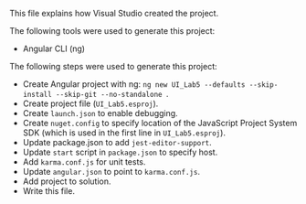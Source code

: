 This file explains how Visual Studio created the project.

The following tools were used to generate this project:
- Angular CLI (ng)

The following steps were used to generate this project:
- Create Angular project with ng: `ng new UI_Lab5 --defaults --skip-install --skip-git --no-standalone `.
- Create project file (`UI_Lab5.esproj`).
- Create `launch.json` to enable debugging.
- Create `nuget.config` to specify location of the JavaScript Project System SDK (which is used in the first line in `UI_Lab5.esproj`).
- Update package.json to add `jest-editor-support`.
- Update `start` script in `package.json` to specify host.
- Add `karma.conf.js` for unit tests.
- Update `angular.json` to point to `karma.conf.js`.
- Add project to solution.
- Write this file.
